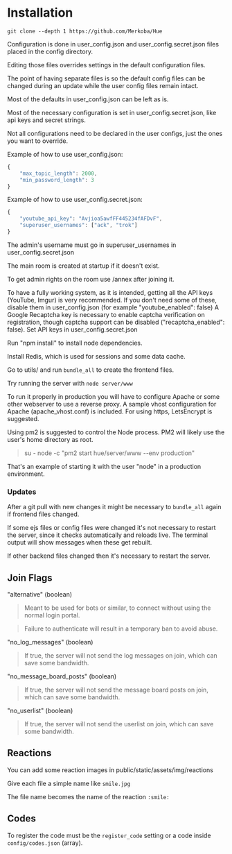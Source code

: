 # Installation

`git clone --depth 1 https://github.com/Merkoba/Hue`

Configuration is done in user_config.json and user_config.secret.json files placed in the config directory.

Editing those files overrides settings in the default configuration files.

The point of having separate files is so the default config files can be changed during an update while the user config files remain intact.

Most of the defaults in user_config.json can be left as is.

Most of the necessary configuration is set in user_config.secret.json, like api keys and secret strings.

Not all configurations need to be declared in the user configs, just the ones you want to override.

Example of how to use user_config.json:

```javascript
{
    "max_topic_length": 2000,
    "min_password_length": 3
}
```

Example of how to use user_config.secret.json:

```javascript
{
    "youtube_api_key": "Avjioa5awfFF445234fAFDvF",
    "superuser_usernames": ["ack", "trok"]
}
```

The admin's username must go in superuser_usernames in user_config.secret.json

The main room is created at startup if it doesn't exist.

To get admin rights on the room use /annex after joining it.

To have a fully working system, as it is intended, getting all the API keys (YouTube, Imgur) is very recommended. If you don't need some of these, disable them in user_config.json (for example "youtube_enabled": false) A Google Recaptcha key is necessary to enable captcha verification on registration, though captcha support can be disabled ("recaptcha_enabled": false). Set API keys in user_config.secret.json

Run "npm install" to install node dependencies.

Install Redis, which is used for sessions and some data cache.

Go to utils/ and run `bundle_all` to create the frontend files.

Try running the server with `node server/www`

To run it properly in production you will have to configure Apache or some other webserver to use a reverse proxy. A sample vhost configuration for Apache (apache_vhost.conf) is included. For using https, LetsEncrypt is suggested.

Using pm2 is suggested to control the Node process. PM2 will likely use the user's home directory as root.

>su - node -c "pm2 start hue/server/www --env production"

That's an example of starting it with the user "node" in a production environment.

### Updates

After a git pull with new changes it might be necessary to `bundle_all` again if frontend files changed.

If some ejs files or config files were changed it's not necessary to restart the server, since it checks automatically and reloads live. The terminal output will show messages when these get rebuilt.

If other backend files changed then it's necessary to restart the server.

## Join Flags

"alternative" (boolean)
>Meant to be used for bots or similar, to connect without using the normal login portal.

>Failure to authenticate will result in a temporary ban to avoid abuse.

"no_log_messages" (boolean)
>If true, the server will not send the log messages on join, which can save some bandwidth.

"no_message_board_posts" (boolean)
>If true, the server will not send the message board posts on join, which can save some bandwidth.

"no_userlist" (boolean)
>If true, the server will not send the userlist on join, which can save some bandwidth.

## Reactions

You can add some reaction images in public/static/assets/img/reactions

Give each file a simple name like `smile.jpg`

The file name becomes the name of the reaction `:smile:`

## Codes

To register the code must be the `register_code` setting or a code inside `config/codes.json` (array).